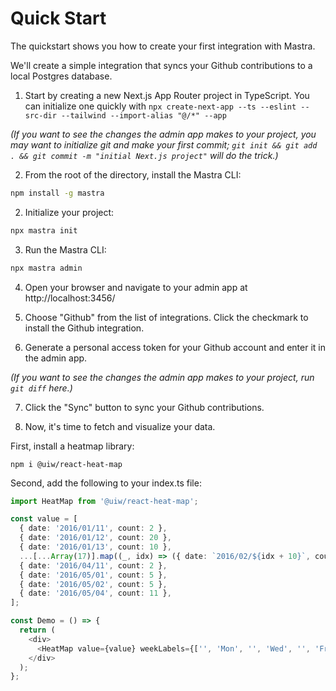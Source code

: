 <!-- this is what the quickstart should look like, when we get the Github integration working -->

# Quick Start

The quickstart shows you how to create your first integration with Mastra.

We'll create a simple integration that syncs your Github contributions to a local Postgres database.

1. Start by creating a new Next.js App Router project in TypeScript. You can initialize one quickly with `npx create-next-app --ts --eslint --src-dir --tailwind --import-alias "@/*" --app`

_(If you want to see the changes the admin app makes to your project, you may want to initialize git and make your first commit; `git init && git add . && git commit -m "initial Next.js project"` will do the trick.)_

2. From the root of the directory, install the Mastra CLI:

```bash
npm install -g mastra
```

2. Initialize your project:

```bash
npx mastra init
```

3. Run the Mastra CLI:

```bash
npx mastra admin
```

4. Open your browser and navigate to your admin app at http://localhost:3456/

5. Choose "Github" from the list of integrations. Click the checkmark to install the Github integration.

6. Generate a personal access token for your Github account and enter it in the admin app.

_(If you want to see the changes the admin app makes to your project, run `git diff` here.)_

7. Click the "Sync" button to sync your Github contributions.

8. Now, it's time to fetch and visualize your data.

First, install a heatmap library:

`npm i @uiw/react-heat-map`

Second, add the following to your index.ts file:

<!-- Refactor to actually fetch data -->

```ts
import HeatMap from '@uiw/react-heat-map';

const value = [
  { date: '2016/01/11', count: 2 },
  { date: '2016/01/12', count: 20 },
  { date: '2016/01/13', count: 10 },
  ...[...Array(17)].map((_, idx) => ({ date: `2016/02/${idx + 10}`, count: idx, content: '' })),
  { date: '2016/04/11', count: 2 },
  { date: '2016/05/01', count: 5 },
  { date: '2016/05/02', count: 5 },
  { date: '2016/05/04', count: 11 },
];

const Demo = () => {
  return (
    <div>
      <HeatMap value={value} weekLabels={['', 'Mon', '', 'Wed', '', 'Fri', '']} startDate={new Date('2016/01/01')} />
    </div>
  );
};
```

